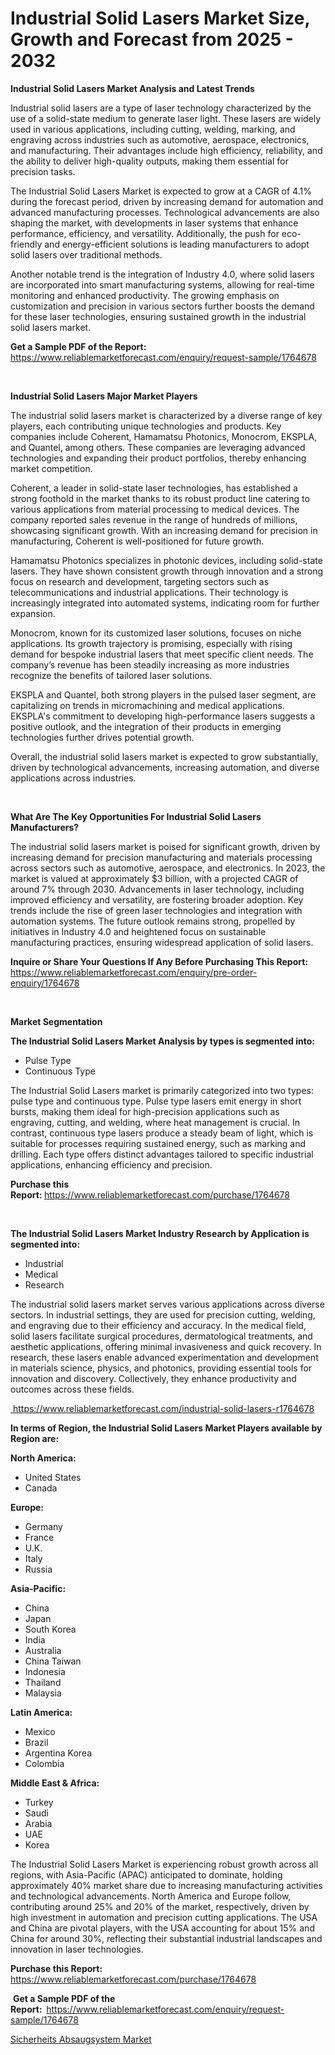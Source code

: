 <p><h1>Industrial Solid Lasers Market Size, Growth and Forecast from 2025 - 2032</h1></p><p><strong>Industrial Solid Lasers Market Analysis and Latest Trends</strong></p>
<p><p>Industrial solid lasers are a type of laser technology characterized by the use of a solid-state medium to generate laser light. These lasers are widely used in various applications, including cutting, welding, marking, and engraving across industries such as automotive, aerospace, electronics, and manufacturing. Their advantages include high efficiency, reliability, and the ability to deliver high-quality outputs, making them essential for precision tasks.</p><p>The Industrial Solid Lasers Market is expected to grow at a CAGR of 4.1% during the forecast period, driven by increasing demand for automation and advanced manufacturing processes. Technological advancements are also shaping the market, with developments in laser systems that enhance performance, efficiency, and versatility. Additionally, the push for eco-friendly and energy-efficient solutions is leading manufacturers to adopt solid lasers over traditional methods.</p><p>Another notable trend is the integration of Industry 4.0, where solid lasers are incorporated into smart manufacturing systems, allowing for real-time monitoring and enhanced productivity. The growing emphasis on customization and precision in various sectors further boosts the demand for these laser technologies, ensuring sustained growth in the industrial solid lasers market.</p></p>
<p><strong>Get a Sample PDF of the Report:&nbsp;</strong> <a href="https://www.reliablemarketforecast.com/enquiry/request-sample/1764678?utm_campaign=3194&utm_medium=2&utm_source=Github&utm_content=ia&utm_term=11042025&utm_id=industrial-solid-lasers">https://www.reliablemarketforecast.com/enquiry/request-sample/1764678</a></p>
<p>&nbsp;</p>
<p><strong>Industrial Solid Lasers Major Market Players</strong></p>
<p><p>The industrial solid lasers market is characterized by a diverse range of key players, each contributing unique technologies and products. Key companies include Coherent, Hamamatsu Photonics, Monocrom, EKSPLA, and Quantel, among others. These companies are leveraging advanced technologies and expanding their product portfolios, thereby enhancing market competition.</p><p>Coherent, a leader in solid-state laser technologies, has established a strong foothold in the market thanks to its robust product line catering to various applications from material processing to medical devices. The company reported sales revenue in the range of hundreds of millions, showcasing significant growth. With an increasing demand for precision in manufacturing, Coherent is well-positioned for future growth.</p><p>Hamamatsu Photonics specializes in photonic devices, including solid-state lasers. They have shown consistent growth through innovation and a strong focus on research and development, targeting sectors such as telecommunications and industrial applications. Their technology is increasingly integrated into automated systems, indicating room for further expansion.</p><p>Monocrom, known for its customized laser solutions, focuses on niche applications. Its growth trajectory is promising, especially with rising demand for bespoke industrial lasers that meet specific client needs. The company’s revenue has been steadily increasing as more industries recognize the benefits of tailored laser solutions.</p><p>EKSPLA and Quantel, both strong players in the pulsed laser segment, are capitalizing on trends in micromachining and medical applications. EKSPLA's commitment to developing high-performance lasers suggests a positive outlook, and the integration of their products in emerging technologies further drives potential growth.</p><p>Overall, the industrial solid lasers market is expected to grow substantially, driven by technological advancements, increasing automation, and diverse applications across industries.</p></p>
<p>&nbsp;</p>
<p><strong>What Are The Key Opportunities For Industrial Solid Lasers Manufacturers?</strong></p>
<p><p>The industrial solid lasers market is poised for significant growth, driven by increasing demand for precision manufacturing and materials processing across sectors such as automotive, aerospace, and electronics. In 2023, the market is valued at approximately $3 billion, with a projected CAGR of around 7% through 2030. Advancements in laser technology, including improved efficiency and versatility, are fostering broader adoption. Key trends include the rise of green laser technologies and integration with automation systems. The future outlook remains strong, propelled by initiatives in Industry 4.0 and heightened focus on sustainable manufacturing practices, ensuring widespread application of solid lasers.</p></p>
<p><strong>Inquire or Share Your Questions If Any Before Purchasing This Report:</strong> <a href="https://www.reliablemarketforecast.com/enquiry/pre-order-enquiry/1764678?utm_campaign=3194&utm_medium=2&utm_source=Github&utm_content=ia&utm_term=11042025&utm_id=industrial-solid-lasers">https://www.reliablemarketforecast.com/enquiry/pre-order-enquiry/1764678</a></p>
<p>&nbsp;</p>
<p><strong>Market Segmentation</strong></p>
<p><strong>The Industrial Solid Lasers Market Analysis by types is segmented into:</strong></p>
<p><ul><li>Pulse Type</li><li>Continuous Type</li></ul></p>
<p><p>The Industrial Solid Lasers market is primarily categorized into two types: pulse type and continuous type. Pulse type lasers emit energy in short bursts, making them ideal for high-precision applications such as engraving, cutting, and welding, where heat management is crucial. In contrast, continuous type lasers produce a steady beam of light, which is suitable for processes requiring sustained energy, such as marking and drilling. Each type offers distinct advantages tailored to specific industrial applications, enhancing efficiency and precision.</p></p>
<p><strong>Purchase this Report:&nbsp;</strong><a href="https://www.reliablemarketforecast.com/purchase/1764678?utm_campaign=3194&utm_medium=2&utm_source=Github&utm_content=ia&utm_term=11042025&utm_id=industrial-solid-lasers">https://www.reliablemarketforecast.com/purchase/1764678</a></p>
<p>&nbsp;</p>
<p><strong>The Industrial Solid Lasers Market Industry Research by Application is segmented into:</strong></p>
<p><ul><li>Industrial</li><li>Medical</li><li>Research</li></ul></p>
<p><p>The industrial solid lasers market serves various applications across diverse sectors. In industrial settings, they are used for precision cutting, welding, and engraving due to their efficiency and accuracy. In the medical field, solid lasers facilitate surgical procedures, dermatological treatments, and aesthetic applications, offering minimal invasiveness and quick recovery. In research, these lasers enable advanced experimentation and development in materials science, physics, and photonics, providing essential tools for innovation and discovery. Collectively, they enhance productivity and outcomes across these fields.</p></p>
<p><a href="https://www.reliablemarketforecast.com/industrial-solid-lasers-r1764678?utm_campaign=3194&utm_medium=2&utm_source=Github&utm_content=ia&utm_term=11042025&utm_id=industrial-solid-lasers">&nbsp;https://www.reliablemarketforecast.com/industrial-solid-lasers-r1764678</a></p>
<p><strong>In terms of Region, the Industrial Solid Lasers Market Players available by Region are:</strong></p>
<p>
    <p> <strong> North America: </strong>
        <ul>
            <li>United States</li>
            <li>Canada</li>
        </ul>
        </p> 
    <p> <strong> Europe: </strong>
        <ul>
            <li>Germany</li>
            <li>France</li>
            <li>U.K.</li>
            <li>Italy</li>
            <li>Russia</li>
        </ul>
        </p> 
    <p> <strong> Asia-Pacific: </strong>
        <ul>
            <li>China</li>
            <li>Japan</li>
            <li>South Korea</li>
            <li>India</li>
            <li>Australia</li>
            <li>China Taiwan</li>
            <li>Indonesia</li>
            <li>Thailand</li>
            <li>Malaysia</li>
        </ul>
        </p> 
    <p> <strong> Latin America: </strong>
        <ul>
            <li>Mexico</li>
            <li>Brazil</li>
            <li>Argentina Korea</li>
            <li>Colombia</li>
        </ul>
        </p> 
    <p> <strong> Middle East & Africa: </strong>
        <ul>
            <li>Turkey</li>
            <li>Saudi</li>
            <li>Arabia</li>
            <li>UAE</li>
            <li>Korea</li>
        </ul>
    </p>
    </p>
<p><p>The Industrial Solid Lasers Market is experiencing robust growth across all regions, with Asia-Pacific (APAC) anticipated to dominate, holding approximately 40% market share due to increasing manufacturing activities and technological advancements. North America and Europe follow, contributing around 25% and 20% of the market, respectively, driven by high investment in automation and precision cutting applications. The USA and China are pivotal players, with the USA accounting for about 15% and China for around 30%, reflecting their substantial industrial landscapes and innovation in laser technologies.</p></p>
<p><strong>Purchase this Report: </strong><a href="https://www.reliablemarketforecast.com/purchase/1764678?utm_campaign=3194&utm_medium=2&utm_source=Github&utm_content=ia&utm_term=11042025&utm_id=industrial-solid-lasers">https://www.reliablemarketforecast.com/purchase/1764678</a></p>
<p>&nbsp;<strong>Get a Sample PDF of the Report:&nbsp;&nbsp;</strong><a href="https://www.reliablemarketforecast.com/enquiry/request-sample/1764678?utm_campaign=3194&utm_medium=2&utm_source=Github&utm_content=ia&utm_term=11042025&utm_id=industrial-solid-lasers">https://www.reliablemarketforecast.com/enquiry/request-sample/1764678</a></p>
<p><strong></strong></p>
<p><p><a href="https://github.com/juniordelafrance/Market-Research-Report-List-5/blob/main/sicherheits-absaugsystem-market.md?utm_campaign=3194&utm_medium=2&utm_source=Github&utm_content=ia&utm_term=11042025&utm_id=industrial-solid-lasers">Sicherheits Absaugsystem Market</a></p></p>